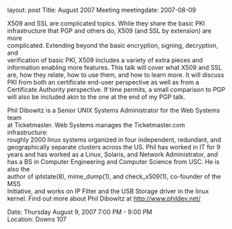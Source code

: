layout: post
Title: August 2007 Meeting
meetingdate: 2007-08-09

X509 and SSL are complicated topics. While they share the basic PKI            
infrastructure that PGP and others do, X509 (and SSL by extension) are more    
complicated. Extending beyond the basic encryption, signing, decryption, and   
verification of basic PKI, X509 includes a variety of extra pieces and         
information enabling more features. This talk will cover what X509 and SSL     
are, how they relate, how to use them, and how to learn more. It will discuss  
PKI from both an certificate end-user perspective as well as from a            
Certificate Authority perspective. If time permits, a small comparison to PGP  
will also be included akin to the one at the end of my PGP talk.               
                                                                             
Phil Dibowitz is a Senior UNIX Systems Administrator for the Web Systems team  
at Ticketmaster. Web Systems manages the Ticketmaster.com infrastructure:      
roughly 2000 linux systems organized in four independent, redundant, and       
geographically separate clusters across the US. Phil has worked in IT for 9    
years and has worked as a Linux, Solaris, and Network Administrator, and has a 
BS in Computer Engineering and Computer Science from USC. He is also the       
author of iptstate(8), mime_dump(1), and check_x509(1), co-founder of the MSS  
Initiative, and works on IP Filter and the USB Storage driver in the linux     
kernel. Find out more about Phil Dibowitz at http://www.phildev.net/           
                                                                             
Date: Thursday August 9, 2007 7:00 PM - 9:00 PM                                  
Location: Downs 107                                         
